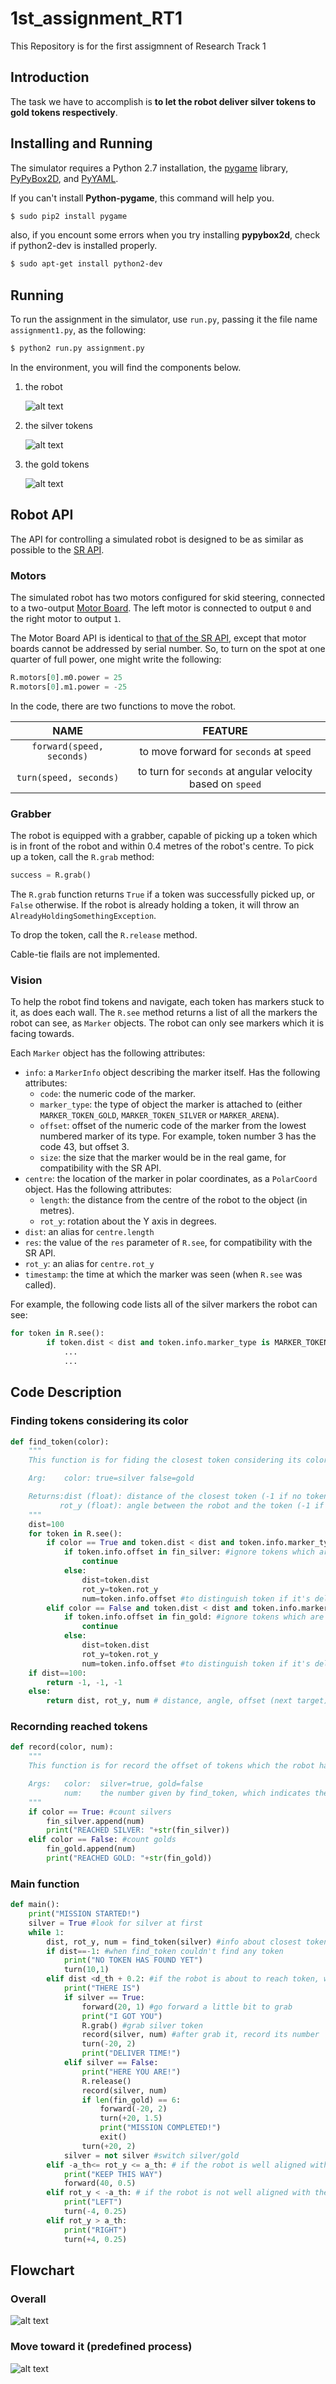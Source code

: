 1st_assignment_RT1
================================

This Repository is for the first assigmnent of Research Track 1

Introduction
------------

The task we have to accomplish is **to let the robot deliver silver tokens to gold tokens respectively**.

Installing and Running
----------------------

The simulator requires a Python 2.7 installation, the [pygame](http://pygame.org/) library, [PyPyBox2D](https://pypi.python.org/pypi/pypybox2d/2.1-r331), and [PyYAML](https://pypi.python.org/pypi/PyYAML/).

If you can't install **Python-pygame**, this command will help you.

```bash
$ sudo pip2 install pygame
```

also, if you encount some errors when you try installing **pypybox2d**, check if python2-dev is installed properly.

```bash
$ sudo apt-get install python2-dev
```

Running
-------

To run the assignment in the simulator, use `run.py`, passing it the file name `assignment1.py`, as the following:

```bash
$ python2 run.py assignment.py
```

In the environment, you will find the components below.

1. the robot
   
   ![alt text](https://github.com/kazu610/1st_assignment_RT1/blob/main/sr/robot.png)
2. the silver tokens
   
   ![alt text](https://github.com/kazu610/1st_assignment_RT1/blob/main/sr/token_silver.png)
3. the gold tokens
   
   ![alt text](https://github.com/kazu610/1st_assignment_RT1/blob/main/sr/token.png)

Robot API
---------

The API for controlling a simulated robot is designed to be as similar as possible to the [SR API][sr-api].

### Motors ###

The simulated robot has two motors configured for skid steering, connected to a two-output [Motor Board](https://studentrobotics.org/docs/kit/motor_board). The left motor is connected to output `0` and the right motor to output `1`.

The Motor Board API is identical to [that of the SR API](https://studentrobotics.org/docs/programming/sr/motors/), except that motor boards cannot be addressed by serial number. So, to turn on the spot at one quarter of full power, one might write the following:

```python
R.motors[0].m0.power = 25
R.motors[0].m1.power = -25
```

In the code, there are two functions to move the robot.

| NAME | FEATURE |
|:---------------:|:----------------:|
| `forward(speed, seconds)` | to move forward for `seconds` at `speed` |
| `turn(speed, seconds)` | to turn for `seconds` at angular velocity based on `speed` |

### Grabber ###

The robot is equipped with a grabber, capable of picking up a token which is in front of the robot and within 0.4 metres of the robot's centre. To pick up a token, call the `R.grab` method:

```python
success = R.grab()
```

The `R.grab` function returns `True` if a token was successfully picked up, or `False` otherwise. If the robot is already holding a token, it will throw an `AlreadyHoldingSomethingException`.

To drop the token, call the `R.release` method.

Cable-tie flails are not implemented.

### Vision ###

To help the robot find tokens and navigate, each token has markers stuck to it, as does each wall. The `R.see` method returns a list of all the markers the robot can see, as `Marker` objects. The robot can only see markers which it is facing towards.

Each `Marker` object has the following attributes:

* `info`: a `MarkerInfo` object describing the marker itself. Has the following attributes:
  * `code`: the numeric code of the marker.
  * `marker_type`: the type of object the marker is attached to (either `MARKER_TOKEN_GOLD`, `MARKER_TOKEN_SILVER` or `MARKER_ARENA`).
  * `offset`: offset of the numeric code of the marker from the lowest numbered marker of its type. For example, token number 3 has the code 43, but offset 3.
  * `size`: the size that the marker would be in the real game, for compatibility with the SR API.
* `centre`: the location of the marker in polar coordinates, as a `PolarCoord` object. Has the following attributes:
  * `length`: the distance from the centre of the robot to the object (in metres).
  * `rot_y`: rotation about the Y axis in degrees.
* `dist`: an alias for `centre.length`
* `res`: the value of the `res` parameter of `R.see`, for compatibility with the SR API.
* `rot_y`: an alias for `centre.rot_y`
* `timestamp`: the time at which the marker was seen (when `R.see` was called).

For example, the following code lists all of the silver markers the robot can see:

```python
for token in R.see():
        if token.dist < dist and token.info.marker_type is MARKER_TOKEN_SILVER:
            ...
            ...
```

Code Description
----------------

### Finding tokens considering its color ###

```python
def find_token(color): 
    """
    This function is for fiding the closest token considering its color

    Arg:    color: true=silver false=gold

    Returns:dist (float): distance of the closest token (-1 if no token is detected)
           rot_y (float): angle between the robot and the token (-1 if no token is detected)
    """
    dist=100
    for token in R.see():
        if color == True and token.dist < dist and token.info.marker_type is MARKER_TOKEN_SILVER: #silver and closer than previous token
            if token.info.offset in fin_silver: #ignore tokens which are already delivered
                continue
            else:
                dist=token.dist
                rot_y=token.rot_y
                num=token.info.offset #to distinguish token if it's delivered or not
        elif color == False and token.dist < dist and token.info.marker_type is MARKER_TOKEN_GOLD:
            if token.info.offset in fin_gold: #ignore tokens which are already delivered
                continue
            else:
                dist=token.dist
                rot_y=token.rot_y
                num=token.info.offset #to distinguish token if it's delivered or not
    if dist==100:
        return -1, -1, -1
    else:
        return dist, rot_y, num # distance, angle, offset (next target)
```

### Recornding reached tokens  ###

```python
def record(color, num):
    """
    This function is for record the offset of tokens which the robot has already reached

    Args:   color:  silver=true, gold=false
            num:    the number given by find_token, which indicates the offset of token
    """
    if color == True: #count silvers
        fin_silver.append(num)
        print("REACHED SILVER: "+str(fin_silver))
    elif color == False: #count golds
        fin_gold.append(num)
        print("REACHED GOLD: "+str(fin_gold))
```

### Main function ###

```python
def main():
    print("MISSION STARTED!") 
    silver = True #look for silver at first
    while 1:
        dist, rot_y, num = find_token(silver) #info about closest token(silver/gold)
        if dist==-1: #when find_token couldn't find any token
            print("NO TOKEN HAS FOUND YET")
            turn(10,1)
        elif dist <d_th + 0.2: #if the robot is about to reach token, we grab/release it
            print("THERE IS")
            if silver == True:
                forward(20, 1) #go forward a little bit to grab
                print("I GOT YOU")
                R.grab() #grab silver token
                record(silver, num) #after grab it, record its number
                turn(-20, 2)
                print("DELIVER TIME!")
            elif silver == False:
                print("HERE YOU ARE!")
                R.release()
                record(silver, num)
                if len(fin_gold) == 6:
                    forward(-20, 2)
                    turn(+20, 1.5)
                    print("MISSION COMPLETED!")
                    exit()
                turn(+20, 2)
            silver = not silver #switch silver/gold
        elif -a_th<= rot_y <= a_th: # if the robot is well aligned with the token, we go forward
            print("KEEP THIS WAY")
            forward(40, 0.5)
        elif rot_y < -a_th: # if the robot is not well aligned with the token, we move it on the left or on the right
            print("LEFT")
            turn(-4, 0.25)
        elif rot_y > a_th:
            print("RIGHT")
            turn(+4, 0.25)
```

Flowchart
---------

### Overall ###

![alt text](https://github.com/kazu610/1st_assignment_RT1/blob/main/Pics/function.png)

### Move toward it (predefined process) ###

![alt text](https://github.com/kazu610/1st_assignment_RT1/blob/main/Pics/function.png)

[sr-api]: https://studentrobotics.org/docs/programming/sr/